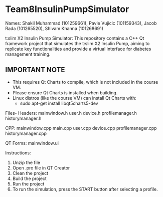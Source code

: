 # Team8InsulinPumpSimulator
Names: Shakil Muhammad (101259661), Pavle Vujicic (101159343), Jacob Rada (101265520), Shivam Khanna (101268691)

t:slim X2 Insulin Pump Simulator: This repository contains a C++ Qt framework project that simulates the t:slim X2 Insulin Pump, aiming to replicate key functionalities and provide a virtual interface for diabetes management training. 

## IMPORTANT NOTE
- This requires Qt Charts to compile, which is not included in the course VM.
- Please ensure Qt Charts is installed when building.
- Linux distros (like the course VM) can install Qt Charts with: 
   - sudo apt-get install libqt5charts5-dev

Files-
Headers:
	mainwindow.h
	user.h
	device.h
	profilemanager.h
	historymanager.h
	
CPP:
	mainwindow.cpp
	main.cpp
	user.cpp
	device.cpp
	profilemanager.cpp
	historymanager.cpp
	
QT Forms:
	mainwindow.ui
	
Instructions:  
1. Unzip the file
2. Open .pro file in QT Creator
3. Clean the project
4. Build the project
5. Run the project
6. To run the simulation, press the START button after selecting a profile.
